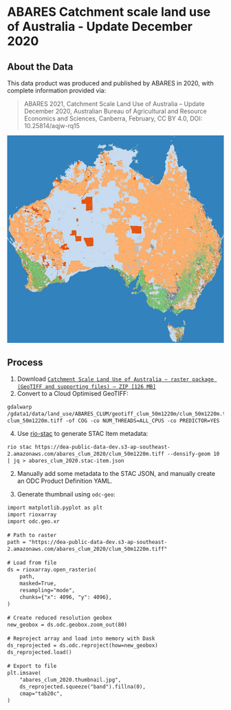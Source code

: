 
# ABARES Catchment scale land use of Australia - Update December 2020

## About the Data

This data product was produced and published by ABARES in 2020, with complete
information provided via:

> ABARES 2021, Catchment Scale Land Use of Australia – Update December 2020, Australian Bureau of Agricultural and Resource Economics and Sciences, Canberra, February, CC BY 4.0, DOI: 10.25814/aqjw-rq15

![](abares_clum_2020.thumbnail.jpg)


## Process

1. Download [`Catchment Scale Land Use of Australia – raster package (GeoTIFF and supporting files) – ZIP [126 MB]`](https://www.agriculture.gov.au/sites/default/files/documents/geotiff_clum_50m1220m.zip)
2. Convert to a Cloud Optimised GeoTIFF:

```
gdalwarp /gdata1/data/land_use/ABARES_CLUM/geotiff_clum_50m1220m/clum_50m1220m.tif clum_50m1220m.tiff -of COG -co NUM_THREADS=ALL_CPUS -co PREDICTOR=YES
```

4. Use [rio-stac](https://github.com/developmentseed/rio-stac) to generate STAC Item metadata:
```
rio stac https://dea-public-data-dev.s3-ap-southeast-2.amazonaws.com/abares_clum_2020/clum_50m1220m.tiff --densify-geom 10 | jq > abares_clum_2020.stac-item.json
```
2. Manually add some metadata to the STAC JSON, and manually create an ODC Product Definition YAML.

3. Generate thumbnail using `odc-geo`:

```
import matplotlib.pyplot as plt
import rioxarray
import odc.geo.xr

# Path to raster
path = "https://dea-public-data-dev.s3-ap-southeast-2.amazonaws.com/abares_clum_2020/clum_50m1220m.tiff"

# Load from file
ds = rioxarray.open_rasterio(
    path,
    masked=True,
    resampling="mode",
    chunks={"x": 4096, "y": 4096},
)

# Create reduced resolution geobox
new_geobox = ds.odc.geobox.zoom_out(80)

# Reproject array and load into memory with Dask
ds_reprojected = ds.odc.reproject(how=new_geobox)
ds_reprojected.load()

# Export to file
plt.imsave(
    "abares_clum_2020.thumbnail.jpg",
    ds_reprojected.squeeze("band").fillna(0),
    cmap="tab20c",
)
```
